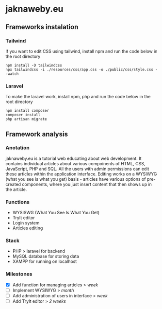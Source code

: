 # jaknaweby.eu

## Frameworks instalation

### Tailwind

If you want to edit CSS using tailwind, install npm and run the code below in the root directory

```shell
npm install -D tailwindcss
npx tailwindcss -i ./resources/css/app.css -o ./public/css/style.css --watch
```

### Laravel

To make the laravel work, install npm, php and run the code below in the root directory

```shell
npm install composer
composer install
php artisan migrate
```

## Framework analysis

### Anotation

jaknaweby.eu is a tutorial web educating about web development. It contains individual articles about various compoínents of HTML, CSS, JavaScript, PHP and SQL. All the users with admin permissions can edit these articles within the application interface. Editing works on a WYSIWYG (what you see is what you get) basis - articles have various options of pre-created components, where you just insert content that then shows up in the article.

### Functions

- WYSISWG (What You See Is What You Get)
- TryIt editor
- Login system
- Articles editing

### Stack

- PHP > laravel for backend
- MySQL database for storing data
- XAMPP for running on localhost

### Milestones

- [x] Add function for managing articles > *week*
- [ ] Implement WYSIWYG > *month*
- [ ] Add administration of users in interface > *week*
- [ ] Add TryIt editor > *2 weeks*
